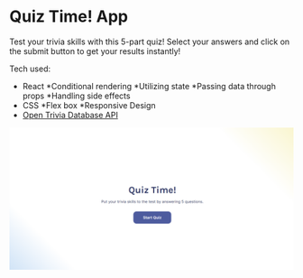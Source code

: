 # Quiz Time! App

Test your trivia skills with this 5-part quiz! Select your answers and click on the submit button to get your results instantly!

Tech used:
- React
    *Conditional rendering
    *Utilizing state
    *Passing data through props
    *Handling side effects
- CSS
    *Flex box
    *Responsive Design
- [Open Trivia Database API](https://opentdb.com/)

![Website Image](./public/img/website.png)